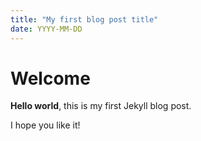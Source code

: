 ```yaml
---
title: "My first blog post title"
date: YYYY-MM-DD
---
```


# Welcome

**Hello world**, this is my first Jekyll blog post.

I hope you like it!
